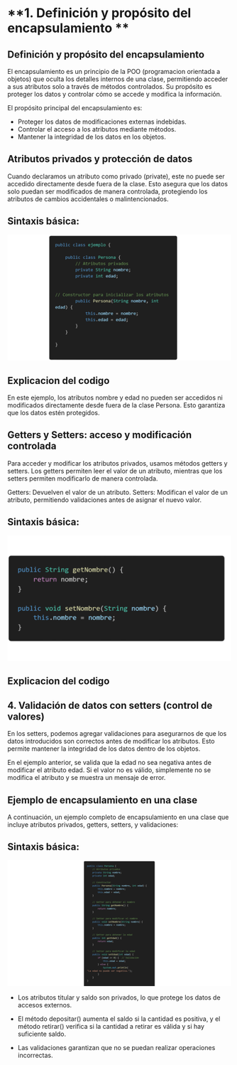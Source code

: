 # **1. Definición y propósito del encapsulamiento **

## **Definición y propósito del encapsulamiento**

El encapsulamiento es un principio de la POO (programacion orientada a objetos) que oculta los detalles internos de una clase, permitiendo acceder a sus atributos solo a través de métodos controlados. Su propósito es proteger los datos y controlar cómo se accede y modifica la información.

El propósito principal del encapsulamiento es:

* Proteger los datos de modificaciones externas indebidas.
* Controlar el acceso a los atributos mediante métodos.
* Mantener la integridad de los datos en los objetos.



## **Atributos privados y protección de datos**

Cuando declaramos un atributo como privado (private), este no puede ser accedido directamente desde fuera de la clase. Esto asegura que los datos solo puedan ser modificados de manera controlada, protegiendo los atributos de cambios accidentales o malintencionados.

## **Sintaxis básica:**

![Codigo](/Apuntes/Imagenes/Encapsulamiento1.png)


## **Explicacion del codigo**

En este ejemplo, los atributos nombre y edad no pueden ser accedidos ni modificados directamente desde fuera de la clase Persona. Esto garantiza que los datos estén protegidos.



## **Getters y Setters: acceso y modificación controlada**

Para acceder y modificar los atributos privados, usamos métodos getters y setters. Los getters permiten leer el valor de un atributo, mientras que los setters permiten modificarlo de manera controlada.

Getters: Devuelven el valor de un atributo.
Setters: Modifican el valor de un atributo, permitiendo validaciones antes de asignar el nuevo valor.


## **Sintaxis básica:**

![Codigo](/Apuntes/Imagenes/Encapsulamienta2.png)


## **Explicacion del codigo**



## **4. Validación de datos con setters (control de valores)**

En los setters, podemos agregar validaciones para asegurarnos de que los datos introducidos son correctos antes de modificar los atributos. Esto permite mantener la integridad de los datos dentro de los objetos.

En el ejemplo anterior, se valida que la edad no sea negativa antes de modificar el atributo edad. Si el valor no es válido, simplemente no se modifica el atributo y se muestra un mensaje de error.


## **Ejemplo de encapsulamiento en una clase**

A continuación, un ejemplo completo de encapsulamiento en una clase que incluye atributos privados, getters, setters, y validaciones:

## **Sintaxis básica:**

![Codigo](/Apuntes/Imagenes/Encapsulamiento3.png)



* Los atributos titular y saldo son privados, lo que protege los datos de accesos externos.

* El método depositar() aumenta el saldo si la cantidad es positiva, y el método retirar() verifica si la cantidad a retirar es válida y si hay suficiente saldo.

* Las validaciones garantizan que no se puedan realizar operaciones incorrectas.


